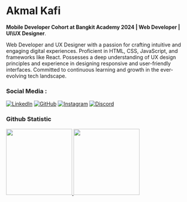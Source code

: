 # Akmal Kafi

**Mobile Developer Cohort at Bangkit Academy 2024 | Web Developer | UI\UX Designer**.<br>

Web Developer and UX Designer with a passion for crafting intuitive and engaging digital experiences. Proficient in HTML, CSS, JavaScript, and frameworks like React. Possesses a deep understanding of UX design principles and experience in designing responsive and user-friendly interfaces. Committed to continuous learning and growth in the ever-evolving tech landscape.<br>

### Social Media :
[![LinkedIn](https://img.shields.io/badge/LinkedIn-0077B5?style=flat-square&logo=linkedin&logoColor=white)](https://www.linkedin.com/in/akmalkv/)
[![GitHub](https://img.shields.io/badge/GitHub-181717?style=flat-square&logo=github&logoColor=white)](https://github.com/akmalkv)
[![Instagram](https://img.shields.io/badge/Instagram-E4405F?style=flat-square&logo=instagram&logoColor=white)](https://www.instagram.com/akmal_kv/)
[![Discord](https://img.shields.io/badge/Discord-7289DA?style=flat-square&logo=discord&logoColor=white)](https://discord.com/invite/https://akmalkv_)

### Github Statistic
<p align="left">
<a href="https://github.com/akmalkv">
  <img height="180em" src="https://github-readme-stats-eight-theta.vercel.app/api?username=akmalkv&show_icons=true&theme=algolia&include_all_commits=true&count_private=true"/>
  <img height="180em" src="https://github-readme-stats-eight-theta.vercel.app/api/top-langs/?username=akmalkv&layout=compact&layout=compact&theme=algolia"/>
</a>
</p>
